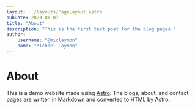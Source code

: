 ```yaml
---
layout: ../layouts/PageLayout.astro
pubDate: 2023-06-07
title: "About"
description: "This is the first test post for the blog pages."
author:
    username: "@miclaymon"
    name: "Michael Laymon"
---
```

# About

This is a demo website made using [Astro](https://astro.build). The blogs, about, and contact pages are written in Markdown and converted to HTML by Astro.